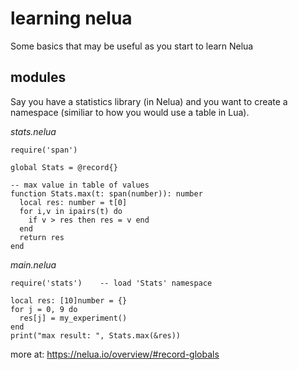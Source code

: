 # learning nelua
Some basics that may be useful as you start to learn Nelua

## modules
Say you have a statistics library (in Nelua) and you want to create a namespace (similiar to how you would use a table in Lua).

*stats.nelua*
```
require('span')

global Stats = @record{}

-- max value in table of values
function Stats.max(t: span(number)): number
  local res: number = t[0]
  for i,v in ipairs(t) do
    if v > res then res = v end
  end
  return res
end
```

*main.nelua*
```
require('stats')    -- load 'Stats' namespace

local res: [10]number = {}
for j = 0, 9 do
  res[j] = my_experiment()
end
print("max result: ", Stats.max(&res))

```
more at: https://nelua.io/overview/#record-globals
